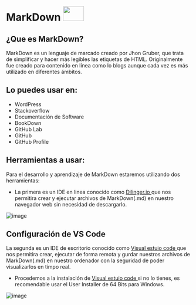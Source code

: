 # MarkDown <img style="width: 57px; height: 40px;" src="https://tse1.mm.bing.net/th?id=OIP.plSzXcrnJe39y9-UZqu1gwHaEj&amp;pid=Api&amp;P=0" id="yui_3_5_1_1_1683329984600_937">

 ## ¿Que es MarkDown?

MarkDown es un lenguaje  de  marcado creado por Jhon Gruber, que trata de simplificar  y hacer más legibles las etiquetas de HTML. Originalmente fue creado para contenido en línea como lo blogs aunque cada vez es más utilizado en diferentes ámbitos.

## Lo puedes usar en:
- WordPress 
- Stackoverflow 
- Documentación de Software
- BookDown 
- GitHub Lab 
- GitHub 
- GitHub Profile

## Herramientas a usar:

Para el desarrollo y aprendizaje de MarkDown estaremos utilizando dos herramientas:

- La primera es un IDE en linea conocido como <a href="https://dillinger.io/">Dilinger.io </a> que nos permitira crear y ejecutar archivos de MarkDown(.md) en nuestro navegador web sin necesidad de descargarlo.


![image](https://user-images.githubusercontent.com/118775234/236720114-3fa2e678-3e93-4737-a515-19602ccb25d3.png)

## Configuración de VS Code
La segunda es un IDE de escritorio conocido como <a href="https://code.visualstudio.com/Download"> Visual estuio code </a> que nos permitira crear, ejecutar de forma remota y gurdar nuestros archivos de MarkDown(.md) en nuestro ordenador con la seguridad de poder visualizarlos en timpo real.

- Procedemos a la instalación de <a href="https://code.visualstudio.com/Download"> Visual estuio code </a> si no lo tienes, es recomendable usar el User Installer de 64 Bits para Windows. 

![image](https://user-images.githubusercontent.com/118775234/236720711-48a815db-27db-4e3d-9379-d7b5911074fc.png)
 

